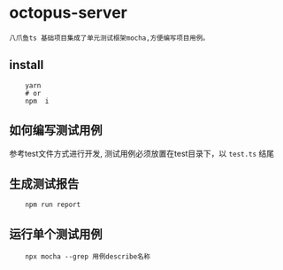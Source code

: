 octopus-server
====
    八爪鱼ts 基础项目集成了单元测试框架mocha,方便编写项目用例。


## install
``` shell
    yarn
    # or
    npm  i
```

##  如何编写测试用例

参考test文件方式进行开发,
测试用例必须放置在test目录下，以 `test.ts` 结尾


## 生成测试报告

```shell
    npm run report 
```

## 运行单个测试用例

```shell
    npx mocha --grep 用例describe名称
```